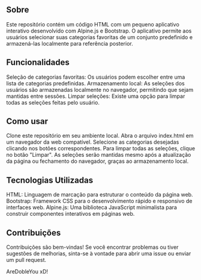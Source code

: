 ## Sobre
Este repositório contém um código HTML com um pequeno aplicativo interativo desenvolvido com Alpine.js e Bootstrap. O aplicativo permite aos usuários selecionar suas categorias favoritas de um conjunto predefinido e armazená-las localmente para referência posterior.

## Funcionalidades
Seleção de categorias favoritas: Os usuários podem escolher entre uma lista de categorias predefinidas.
Armazenamento local: As seleções dos usuários são armazenadas localmente no navegador, permitindo que sejam mantidas entre sessões.
Limpar seleções: Existe uma opção para limpar todas as seleções feitas pelo usuário.

## Como usar
Clone este repositório em seu ambiente local.
Abra o arquivo index.html em um navegador da web compatível.
Selecione as categorias desejadas clicando nos botões correspondentes.
Para limpar todas as seleções, clique no botão "Limpar".
As seleções serão mantidas mesmo após a atualização da página ou fechamento do navegador, graças ao armazenamento local.

## Tecnologias Utilizadas
HTML: Linguagem de marcação para estruturar o conteúdo da página web.
Bootstrap: Framework CSS para o desenvolvimento rápido e responsivo de interfaces web.
Alpine.js: Uma biblioteca JavaScript minimalista para construir componentes interativos em páginas web.

## Contribuições
Contribuições são bem-vindas! Se você encontrar problemas ou tiver sugestões de melhorias, sinta-se à vontade para abrir uma issue ou enviar um pull request.

AreDobleYou xD!
